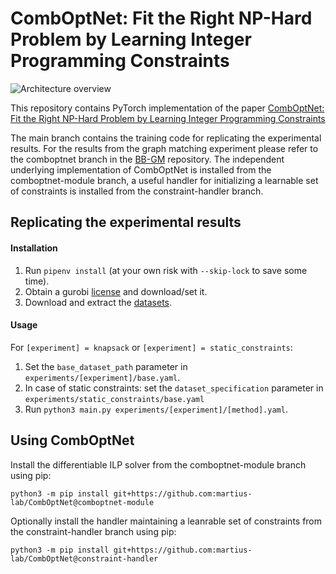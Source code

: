 # CombOptNet: Fit the Right NP-Hard Problem by Learning Integer Programming Constraints

![Architecture overview](media/arch_overview.png)


This repository contains PyTorch implementation of the paper
[CombOptNet: Fit the Right NP-Hard Problem by Learning Integer Programming Constraints](https://arxiv.org/abs/2105.02343)

The main branch contains the training code for replicating the experimental results.
For the results from the graph matching experiment please refer to the comboptnet branch in the 
[BB-GM](https://github.com/martius-lab/blackbox-deep-graph-matching) repository.
The independent underlying implementation of CombOptNet is installed from the comboptnet-module branch,
a useful handler for initializing a learnable set of constraints is installed from the constraint-handler branch.


## Replicating the experimental results
#### Installation
1) Run `pipenv install` (at your own risk with `--skip-lock` to save some time).
2) Obtain a gurobi [license](https://www.gurobi.com/documentation/9.1/quickstart_mac/obtaining_a_grb_license.html) and download/set it.
3) Download and extract the [datasets](https://edmond.mpdl.mpg.de/imeji/collection/Z_abYaB4ggQTS_G0?q=).

#### Usage
For `[experiment] = knapsack` or `[experiment] = static_constraints`:
1) Set the `base_dataset_path` parameter in `experiments/[experiment]/base.yaml`.
2) In case of static constraints: set the `dataset_specification` parameter in `experiments/static_constraints/base.yaml`
3) Run `python3 main.py experiments/[experiment]/[method].yaml`.


## Using CombOptNet
Install the differentiable ILP solver from the comboptnet-module branch using pip:

``python3 -m pip install git+https://github.com:martius-lab/CombOptNet@comboptnet-module``

Optionally install the handler maintaining a leanrable set of constraints from the constraint-handler branch using pip:

``python3 -m pip install git+https://github.com:martius-lab/CombOptNet@constraint-handler``